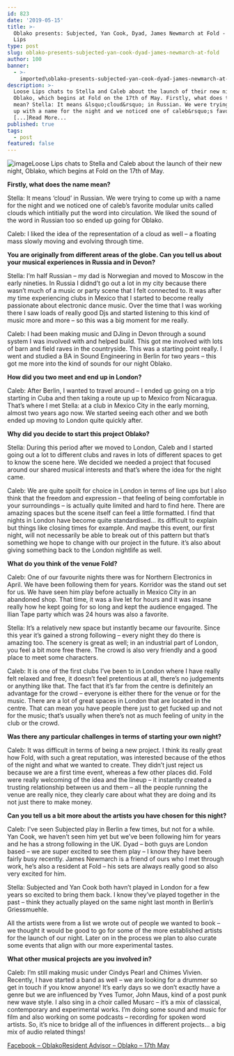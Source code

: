 ```yaml
---
id: 823
date: '2019-05-15'
title: >-
  Oblako presents: Subjected, Yan Cook, Dyad, James Newmarch at Fold - Loose
  Lips
type: post
slug: oblako-presents-subjected-yan-cook-dyad-james-newmarch-at-fold
author: 100
banner:
  - >-
    imported\oblako-presents-subjected-yan-cook-dyad-james-newmarch-at-fold\image823.jpeg
description: >-
  Loose Lips chats to Stella and Caleb about the launch of their new night,
  Oblako, which begins at Fold on the 17th of May. Firstly, what does the name
  mean? Stella: It means &lsquo;cloud&rsquo; in Russian. We were trying to come
  up with a name for the night and we noticed one of caleb&rsquo;s favorite
  [...]Read More...
published: true
tags:
  - post
featured: false
---
```

![image](../imported\oblako-presents-subjected-yan-cook-dyad-james-newmarch-at-fold\image823.jpeg)Loose Lips chats to Stella and Caleb about the launch of their new night, Oblako, which begins at Fold on the 17th of May.

**Firstly, what does the name mean?**

Stella: It means ‘cloud’ in Russian. We were trying to come up with a name for the night and we noticed one of caleb’s favorite modular units called clouds which intitially put the word into circulation. We liked the sound of the word in Russian too so ended up going for Oblako.

Caleb: I liked the idea of the representation of a cloud as well – a floating mass slowly moving and evolving through time. 

**You are originally from different areas of the globe. Can you tell us about your musical experiences in Russia and in Devon?**

Stella: I’m half Russian – my dad is Norwegian and moved to Moscow in the early nineties. In Russia I didnd’t go out a lot in my city because there wasn’t much of a music or party scene that I felt connected to. It was after my time experiencing clubs in Mexico that I started to become really passionate about electronic dance music. Over the time that I was working there I saw loads of really good Djs and started listening to this kind of music more and more – so this was a big moment for me really.

Caleb: I had been making music and DJing in Devon through a sound system I was involved with and helped build. This got me involved with lots of barn and field raves in the countryside. This was a starting point really. I went and studied a BA in Sound Engineering in Berlin for two years – this got me more into the kind of sounds for our night Oblako.

**How did you two meet and end up in London?** 

Caleb: After Berlin, I wanted to travel around – I ended up going on a trip starting in Cuba and then taking a route up up to Mexico from Nicaragua. That’s where I met Stella: at a club in Mexico City in the early morning, almost two years ago now. We started seeing each other and we both ended up moving to London quite quickly after. 

**Why did you decide to start this project Oblako?**

Stella: During this period after we moved to London, Caleb and I started going out a lot to different clubs and raves in lots of different spaces to get to know the scene here. We decided we needed a project that focused around our shared musical interests and that’s where the idea for the night came. 

Caleb: We are quite spoilt for choice in London in terms of line ups but I also think that the freedom and expression – that feeling of being comfortable in your surroundings – is actually quite limited and hard to find here. There are amazing spaces but the scene itself can feel a little formatted. I find that nights in London have become quite standardised… its difficult to explain but things like closing times for example. And maybe this event, our first night, will not necessarily be able to break out of this pattern but that’s something we hope to change with our project in the future. it’s also about giving something back to the London nightlife as well.

**What do you think of the venue Fold?**

Caleb: One of our favourite nights there was for Northern Electronics in April. We have been following them for years. Korridor was the stand out set for us. We have seen him play before actually in Mexico City in an abandoned shop. That time, it was a live let for hours and it was insane really how he kept going for so long and kept the audience engaged. The Ilian Tape party which was 24 hours was also a favorite.

Stella: It’s a relatively new space but instantly became our favourite. Since this year it’s gained a strong following – every night they do there is amazing too. The scenery is great as well; in an industrial part of London, you feel a bit more free there. The crowd is also very friendly and a good place to meet some characters.

Caleb: It is one of the first clubs I’ve been to in London where I have really felt relaxed and free, it doesn’t feel pretentious at all, there’s no judgements or anything like that. The fact that it’s far from the centre is definitely an advantage for the crowd – everyone is either there for the venue or for the music. There are a lot of great spaces in London that are located in the centre. That can mean you have people there just to get fucked up and not for the music; that’s usually when there’s not as much feeling of unity in the club or the crowd.

**Was there any particular challenges in terms of starting your own night?**

Caleb: It was difficult in terms of being a new project. I think its really great how Fold, with such a great reputation, was interested because of the ethos of the night and what we wanted to create. They didn’t just reject us because we are a first time event, whereas a few other places did. Fold were really welcoming of the idea and the lineup – it instantly created a trusting relationship between us and them – all the people running the venue are really nice, they clearly care about what they are doing and its not just there to make money.

**Can you tell us a bit more about the artists you have chosen for this night?**

Caleb: I've seen Subjected play in Berlin a few times, but not for a while. Yan Cook, we haven’t seen him yet but we’ve been following him for years and he has a strong following in the UK. Dyad – both guys are London based – we are super excited to see them play – I know they have been fairly busy recently. James Newmarch is a friend of ours who I met through work, he’s also a resident at Fold – his sets are always really good so also very excited for him.

Stella: Subjected and Yan Cook both havn’t played in London for a few years so excited to bring them back. I know they’ve played together in the past – think they actually played on the same night last month in Berlin’s Griessmuehle.

All the artists were from a list we wrote out of people we wanted to book – we thought it would be good to go for some of the more established artists for the launch of our night. Later on in the process we plan to also curate some events that align with our more experimental tastes.

**What other musical projects are you involved in?**

Caleb: I’m still making music under Cindys Pearl and Chimes Vivien. Recently, I have started a band as well – we are looking for a drummer so get in touch if you know anyone! It’s early days so we don’t exactly have a genre but we are influenced by Yves Tumor, John Maus, kind of a post punk new wave style. I also sing in a choir called Musarc – it’s a mix of classical, contemporary and experimental works. I’m doing some sound and music for film and also working on some podcasts – recording for spoken word artists. So, it’s nice to bridge all of the influences in different projects… a big mix of audio related things!

[Facebook – Oblako](https://www.facebook.com/events/629583254150528/)[Resident Advisor – Oblako – 17th May](https://www.residentadvisor.net/events/1237810)